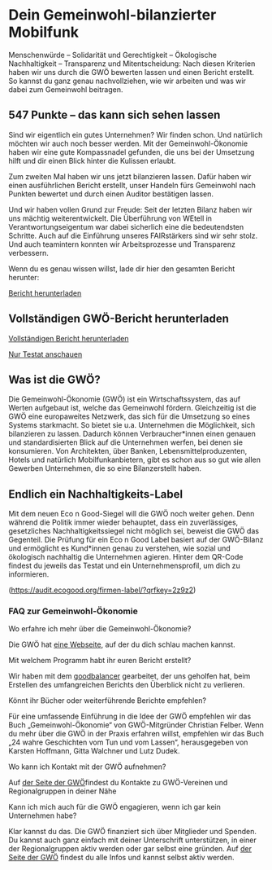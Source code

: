 Dein Gemeinwohl-bilanzierter Mobilfunk
==========

Menschenwürde – Solidarität und Gerechtigkeit – Ökologische Nachhaltigkeit – Transparenz und Mitentscheidung:
Nach diesen Kriterien haben wir uns durch die GWÖ bewerten lassen und einen Bericht erstellt. So kannst du ganz genau nachvollziehen, wie wir arbeiten und was wir dabei zum Gemeinwohl beitragen.

547 Punkte – das kann sich sehen lassen
----------

Sind wir eigentlich ein gutes Unternehmen? Wir finden schon. Und natürlich möchten wir auch noch besser werden.
Mit der Gemeinwohl-Ökonomie haben wir eine gute Kompassnadel gefunden, die uns bei der Umsetzung hilft und dir einen Blick hinter die Kulissen erlaubt.

Zum zweiten Mal haben wir uns jetzt bilanzieren lassen. Dafür haben wir einen ausführlichen Bericht erstellt, unser Handeln fürs Gemeinwohl nach Punkten bewertet und durch einen Auditor bestätigen lassen.

Und wir haben vollen Grund zur Freude: Seit der letzten Bilanz haben wir uns mächtig weiterentwickelt.
Die Überführung von WEtell in Verantwortungseigentum war dabei sicherlich eine die bedeutendsten Schritte. Auch auf die Einführung unseres FAIRstärkers sind wir sehr stolz. Und auch teamintern konnten wir Arbeitsprozesse und Transparenz verbessern.

Wenn du es genau wissen willst, lade dir hier den gesamten Bericht herunter:

[Bericht herunterladen](https://www.wetell.de/downloads/veroeffentlichungen/2023_WEtell_Gemeinwohl-Bilanz.pdf)

Vollständigen GWÖ-Bericht
herunterladen
----------

[Vollständigen Bericht herunterladen](https://www.wetell.de/downloads/veroeffentlichungen/2023_WEtell_Gemeinwohl-Bilanz.pdf)

[Nur Testat anschauen](https://www.wetell.de/downloads/veroeffentlichungen/2023_WEtell-Gemeinwohl-Testat.pdf)

Was ist die GWÖ?
----------

Die Gemeinwohl-Ökonomie (GWÖ) ist ein Wirtschaftssystem, das auf Werten aufgebaut ist, welche das Gemeinwohl fördern. Gleichzeitig ist die GWÖ eine europaweites Netzwerk, das sich für die Umsetzung so eines Systems starkmacht. So bietet sie u.a. Unternehmen die Möglichkeit, sich bilanzieren zu lassen.
Dadurch können Verbraucher\*innen einen genauen und standardisierten Blick auf die Unternehmen werfen, bei denen sie konsumieren.
Von Architekten, über Banken, Lebensmittelproduzenten, Hotels und natürlich Mobilfunkanbietern, gibt es schon aus so gut wie allen Gewerben Unternehmen, die so eine Bilanzerstellt haben.

Endlich ein Nachhaltigkeits-Label
----------

Mit dem neuen Eco n Good-Siegel will die GWÖ noch weiter gehen. Denn während die Politik immer wieder behauptet, dass ein zuverlässiges, gesetzliches Nachhaltigkeitssiegel nicht möglich sei, beweist die GWÖ das Gegenteil.
Die Prüfung für ein Eco n Good Label basiert auf der GWÖ-Bilanz und ermöglicht es Kund\*innen genau zu verstehen, wie sozial und ökologisch nachhaltig die Unternehmen agieren.
Hinter dem QR-Code findest du jeweils das Testat und ein Unternehmensprofil, um dich zu informieren.

(https://audit.ecogood.org/firmen-label/?qrfkey=2z9z2)

### FAQ zur Gemeinwohl-Ökonomie ###

Wo erfahre ich mehr über die Gemeinwohl-Ökonomie?

Die GWÖ hat [eine Webseite](https://germany.ecogood.org/), auf der du dich schlau machen kannst.

Mit welchem Programm habt ihr euren Bericht erstellt?

Wir haben mit dem [goodbalancer](https://www.goodbalancer.org/) gearbeitet, der uns geholfen hat, beim Erstellen des umfangreichen Berichts den Überblick nicht zu verlieren.

Könnt ihr Bücher oder weiterführende Berichte empfehlen?

Für eine umfassende Einführung in die Idee der GWÖ empfehlen wir das Buch „Gemeinwohl-Ökonomie“ von GWÖ-Mitgründer Christian Felber.
Wenn du mehr über die GWÖ in der Praxis erfahren willst, empfehlen wir das Buch „24 wahre Geschichten vom Tun und vom Lassen“, herausgegeben von Karsten Hoffmann, Gitta Walchner und Lutz Dudek.

Wo kann ich Kontakt mit der GWÖ aufnehmen?

Auf [der Seite der GWÖ](https://germany.ecogood.org/ueber-uns/regionalgruppen/)findest du Kontakte zu GWÖ-Vereinen und Regionalgruppen in deiner Nähe

Kann ich mich auch für die GWÖ engagieren, wenn ich gar kein Unternehmen habe?

Klar kannst du das. Die GWÖ finanziert sich über Mitglieder und Spenden. Du kannst auch ganz einfach mit deiner Unterschrift unterstützen, in einer der Regionalgruppen aktiv werden oder gar selbst eine gründen. Auf [der Seite der GWÖ](https://germany.ecogood.org/) findest du alle Infos und kannst selbst aktiv werden.
